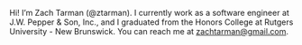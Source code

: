 Hi! I’m Zach Tarman (@ztarman).
I currently work as a software engineer at J.W. Pepper & Son, Inc., and I graduated from the Honors College at Rutgers University - New Brunswick.
You can reach me at zachtarman@gmail.com.
